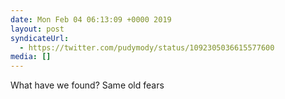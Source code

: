 ```yaml
---
date: Mon Feb 04 06:13:09 +0000 2019
layout: post
syndicateUrl:
  - https://twitter.com/pudymody/status/1092305036615577600
media: []
---
```

What have we found? Same old fears


